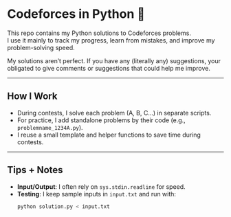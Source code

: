 # Codeforces in Python 🐍

This repo contains my Python solutions to Codeforces problems.  
I use it mainly to track my progress, learn from mistakes, and improve my problem-solving speed.

My solutions aren’t perfect. If you have any (literally any) suggestions, your obligated to give comments or suggestions that could help me improve.

---

## How I Work

- During contests, I solve each problem (A, B, C…) in separate scripts.
- For practice, I add standalone problems by their code (e.g., `problemname_1234A.py`).
- I reuse a small template and helper functions to save time during contests.

---

## Tips + Notes

- **Input/Output**: I often rely on `sys.stdin.readline` for speed.
- **Testing**: I keep sample inputs in `input.txt` and run with:
  ```bash
  python solution.py < input.txt
  ```
